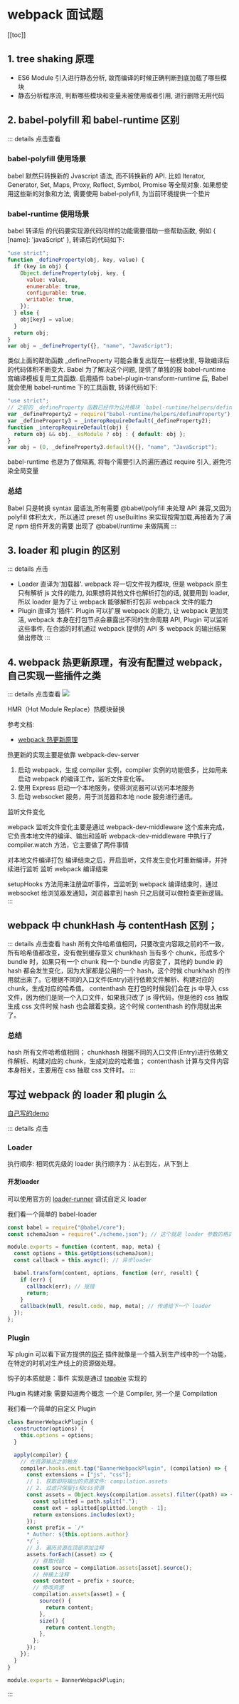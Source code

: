 # webpack 面试题

[[toc]]

## 1. tree shaking 原理

- ES6 Module 引入进行静态分析, 故而编译的时候正确判断到底加载了哪些模块
- 静态分析程序流, 判断哪些模块和变量未被使用或者引用, 进行删除无用代码

## 2. babel-polyfill 和 babel-runtime 区别

::: details 点击查看

### babel-polyfill 使用场景

babel 默然只转换新的 Jvascript 语法, 而不转换新的 API. 比如 Iterator, Generator, Set, Maps, Proxy, Reflect, Symbol, Promise 等全局对象.
如果想使用这些新的对象和方法, 需要使用 babel-polyfill, 为当前环境提供一个垫片

### babel-runtime 使用场景

babel 转译后 的代码要实现源代码同样的功能需要借助一些帮助函数, 例如 { [name]: 'javaScript' }, 转译后的代码如下:

```js
"use strict";
function _defineProperty(obj, key, value) {
  if (key in obj) {
    Object.defineProperty(obj, key, {
      value: value,
      enumerable: true,
      configurable: true,
      writable: true,
    });
  } else {
    obj[key] = value;
  }
  return obj;
}
var obj = _defineProperty({}, "name", "JavaScript");
```

类似上面的帮助函数 \_defineProperty 可能会重复出现在一些模块里, 导致编译后的代码体积不断变大. Babel 为了解决这个问题, 提供了单独的报 babel-runtime 宫编译模板复用工具函数.
启用插件 babel-plugin-transform-runtime 后, Babel 就会使用 babel-runtime 下的工具函数, 转译代码如下:

```js
"use strict";
// 之前的 _defineProperty 函数已经作为公共模块 `babel-runtime/helpers/defineProperty` 使用
var _defineProperty2 = require("babel-runtime/helpers/defineProperty");
var _defineProperty3 = _interopRequireDefault(_defineProperty2);
function _interopRequireDefault(obj) {
  return obj && obj.__esModule ? obj : { default: obj };
}
var obj = (0, _defineProperty3.default)({}, "name", "JavaScript");
```

babel-runtime 也是为了做隔离, 将每个需要引入的遍历通过 require 引入, 避免污染全局变量

### 总结

Babel 只是转换 syntax 层语法,所有需要 @babel/polyfill 来处理 API 兼容,又因为 polyfill 体积太大，所以通过 preset 的 useBuiltIns 来实现按需加载,再接着为了满足 npm 组件开发的需要 出现了 @babel/runtime 来做隔离
:::

## 3. loader 和 plugin 的区别

::: details 点击
- Loader 直译为'加载器'. webpack 将一切文件视为模块, 但是 webpack 原生只有解析 js 文件的能力, 如果想将其他文件也解析打包的话, 就要用到 loader, 所以 loader 是为了让 webpack 能够解析打包非 webpack 文件的能力
- Plugin 直译为'插件'. Plugin 可以扩展 webpack 的能力, 让 webpack 更加灵活, webpack 本身在打包节点会暴露出不同的生命周期 API, Plugin 可以监听这些事件, 在合适的时机通过 webpack 提供的 API 多 webpack 的输出结果做出修改
:::

## 4. webpack 热更新原理，有没有配置过 webpack，自己实现一些插件之类

::: details 点击查看
![](@public/Casequestion/webpackHmr.png)

HMR（Hot Module Replace）热模块替换

参考文档:

- [webpack 热更新原理](https://blog.csdn.net/bigname22/article/details/127362168)

热更新的实现主要是依靠 webpack-dev-server

1. 启动 webpack，生成 compiler 实例，compiler 实例的功能很多，比如用来启动 webpack 的编译工作，监听文件变化等。
2. 使用 Express 启动一个本地服务，使得浏览器可以访问本地服务
3. 启动 websocket 服务，用于浏览器和本地 node 服务进行通讯。

监听文件变化

webpack 监听文件变化主要是通过 webpack-dev-middleware 这个库来完成，它负责本地文件的编译、输出和监听 webpack-dev-middleware 中执行了 compiler.watch 方法，它主要做了两件事情

对本地文件编译打包
编译结束之后，开启监听，文件发生变化时重新编译，并持续进行监听
监听 webpack 编译结束

setupHooks 方法用来注册监听事件，当监听到 webpack 编译结束时，通过 websocket 给浏览器发通知，浏览器拿到 hash 只之后就可以做检查更新逻辑。
:::

## webpack 中 chunkHash 与 contentHash 区别；

::: details 点击查看
hash
所有文件哈希值相同，只要改变内容跟之前的不一致，所有哈希值都改变，没有做到缓存意义
chunkhash
当有多个 chunk，形成多个 bundle 时，如果只有一个 chunk 和一个 bundle 内容变了，其他的 bundle 的 hash 都会发生变化，因为大家都是公用的一个 hash，这个时候 chunkhash 的作用就出来了。它根据不同的入口文件(Entry)进行依赖文件解析、构建对应的 chunk，生成对应的哈希值。
contenthash
在打包的时候我们会在 js 中导入 css 文件，因为他们是同一个入口文件，如果我只改了 js 得代码，但是他的 css 抽取生成 css 文件时候 hash 也会跟着变换。这个时候 contenthash 的作用就出来了。

### 总结

hash 所有文件哈希值相同； chunkhash 根据不同的入口文件(Entry)进行依赖文件解析、构建对应的 chunk，生成对应的哈希值； contenthash 计算与文件内容本身相关，主要用在 css 抽取 css 文件时。
:::

## 写过 webpack 的 loader 和 plugin 么

[自己写的demo](https://github.com/18355166248/webpack-custom-loader-plugin)

::: details 点击
### Loader

执行顺序: 相同优先级的 loader 执行顺序为：从右到左，从下到上

#### 开发loader

可以使用官方的 [loader-runner](github.com/webpack/loader-runner) 调试自定义 loader

我们看一个简单的 babel-loader

```js
const babel = require("@babel/core");
const schemaJson = require("./scheme.json"); // 这个就是 loader 参数的格式规范 可以通过  schema-utils 做扩展校验 也可以使用 this.getOptions(scheme) 做校验

module.exports = function (content, map, meta) {
  const options = this.getOptions(schemaJson);
  const callback = this.async(); // 异步loader

  babel.transform(content, options, function (err, result) {
    if (err) {
      callback(err); // 报错
      return;
    }
    callback(null, result.code, map, meta); // 传递给下一个 loader
  });
};

```

### Plugin
写 plugin 可以看下官方提供的[钩子](https://www.webpackjs.com/api/compiler-hooks/)
插件就像是一个插入到生产线中的一个功能，在特定的时机对生产线上的资源做处理。

钩子的本质就是：事件 实现是通过 [tapable](https://github.com/webpack/tapable) 实现的

Plugin 构建对象 需要知道两个概念 一个是 Compiler, 另一个是 Compilation

我们看一个简单的自定义 Plugin

```js
class BannerWebpackPlugin {
  constructor(options) {
    this.options = options;
  }

  apply(compiler) {
    // 在资源输出之前触发
    compiler.hooks.emit.tap("BannerWebpackPlugin", (compilation) => {
      const extensions = ["js", "css"];
      // 1. 获取即将输出的资源文件: compilation.assets
      // 2. 过滤只保留js和css资源
      const assets = Object.keys(compilation.assets).filter((path) => {
        const splitted = path.split(".");
        const ext = splitted[splitted.length - 1];
        return extensions.includes(ext);
      });
      const prefix = `/*
      * Author: ${this.options.author}
      */`;
      // 3. 遍历资源在顶部添加注释
      assets.forEach((asset) => {
        // 获取代码
        const source = compilation.assets[asset].source();
        // 拼接上注释
        const content = prefix + source;
        // 修改资源
        compilation.assets[asset] = {
          source() {
            return content;
          },
          size() {
            return content.length;
          },
        };
      });
    });
  }
}

module.exports = BannerWebpackPlugin;
```
:::
